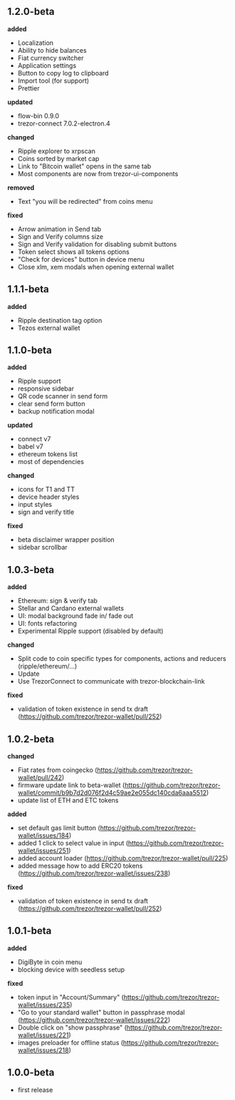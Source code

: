 ## 1.2.0-beta
__added__
- Localization
- Ability to hide balances
- Fiat currency switcher
- Application settings
- Button to copy log to clipboard
- Import tool (for support)
- Prettier

__updated__
- flow-bin 0.9.0
- trezor-connect 7.0.2-electron.4

__changed__
- Ripple explorer to xrpscan 
- Coins sorted by market cap
- Link to "Bitcoin wallet" opens in the same tab
- Most components are now from trezor-ui-components

__removed__
- Text "you will be redirected" from coins menu

__fixed__
- Arrow animation in Send tab
- Sign and Verify columns size
- Sign and Verify validation for disabling submit buttons
- Token select shows all tokens options
- "Check for devices" button in device menu
- Close xlm, xem modals when opening external wallet

## 1.1.1-beta
__added__
- Ripple destination tag option
- Tezos external wallet

## 1.1.0-beta
__added__
- Ripple support
- responsive sidebar
- QR code scanner in send form
- clear send form button
- backup notification modal

__updated__
- connect v7
- babel v7
- ethereum tokens list
- most of dependencies

__changed__
- icons for T1 and TT
- device header styles
- input styles
- sign and verify title

__fixed__
- beta disclaimer wrapper position
- sidebar scrollbar

## 1.0.3-beta
__added__
- Ethereum: sign & verify tab
- Stellar and Cardano external wallets
- UI: modal background fade in/ fade out
- UI: fonts refactoring
- Experimental Ripple support (disabled by default)

__changed__
- Split code to coin specific types for components, actions and reducers (ripple/ethereum/...)
- Update 
- Use TrezorConnect to communicate with trezor-blockchain-link

__fixed__
- validation of token existence in send tx draft (https://github.com/trezor/trezor-wallet/pull/252)

## 1.0.2-beta
__changed__
- Fiat rates from coingecko (https://github.com/trezor/trezor-wallet/pull/242)
- firmware update link to beta-wallet (https://github.com/trezor/trezor-wallet/commit/b9b7d2d076f2d4c59ae2e055dc140cda6aaa5512)
- update list of ETH and ETC tokens

__added__
- set default gas limit button (https://github.com/trezor/trezor-wallet/issues/184)
- added 1 click to select value in input (https://github.com/trezor/trezor-wallet/issues/251)
- added account loader (https://github.com/trezor/trezor-wallet/pull/225)
- added message how to add ERC20 tokens (https://github.com/trezor/trezor-wallet/issues/238)

__fixed__
- validation of token existence in send tx draft (https://github.com/trezor/trezor-wallet/pull/252)


## 1.0.1-beta
__added__
- DigiByte in coin menu
- blocking device with seedless setup

__fixed__
- token input in "Account/Summary" (https://github.com/trezor/trezor-wallet/issues/235)
- "Go to your standard wallet" button in passphrase modal (https://github.com/trezor/trezor-wallet/issues/222)
- Double click on "show passphrase" (https://github.com/trezor/trezor-wallet/issues/221)
- images preloader for offline status (https://github.com/trezor/trezor-wallet/issues/218)


## 1.0.0-beta
- first release
